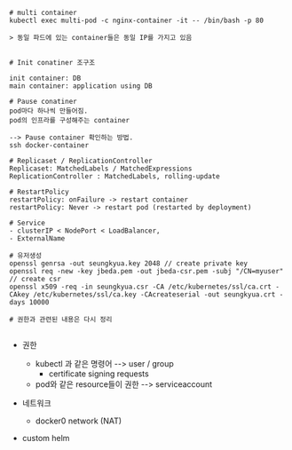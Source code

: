 

```
# multi container  
kubectl exec multi-pod -c nginx-container -it -- /bin/bash -p 80

> 동일 파드에 있는 container들은 동일 IP를 가지고 있음

```

```

# Init conatiner 조구조

init container: DB
main container: application using DB

```

```
# Pause conatiner
pod마다 하나씩 만들어짐.
pod의 인프라를 구성해주는 container

--> Pause container 확인하는 방법.
ssh docker-container

```

```
# Replicaset / ReplicationController
Replicaset: MatchedLabels / MatchedExpressions
ReplicationController : MatchedLabels, rolling-update

# RestartPolicy
restartPolicy: onFailure -> restart container
restartPolicy: Never -> restart pod (restarted by deployment)

# Service
- clusterIP < NodePort < LoadBalancer, 
- ExternalName

# 유저생성
openssl genrsa -out seungkyua.key 2048 // create private key
openssl req -new -key jbeda.pem -out jbeda-csr.pem -subj "/CN=myuser" // create csr
openssl x509 -req -in seungkyua.csr -CA /etc/kubernetes/ssl/ca.crt -CAkey /etc/kubernetes/ssl/ca.key -CAcreateserial -out seungkyua.crt -days 10000

# 권한과 관련된 내용은 다시 정리


```

- 권한
    - kubectl 과 같은 명령어 --> user / group
        - certificate signing requests
    - pod와 같은 resource들이 권한 --> serviceaccount
- 네트워크
    - docker0 network (NAT)

- custom helm


